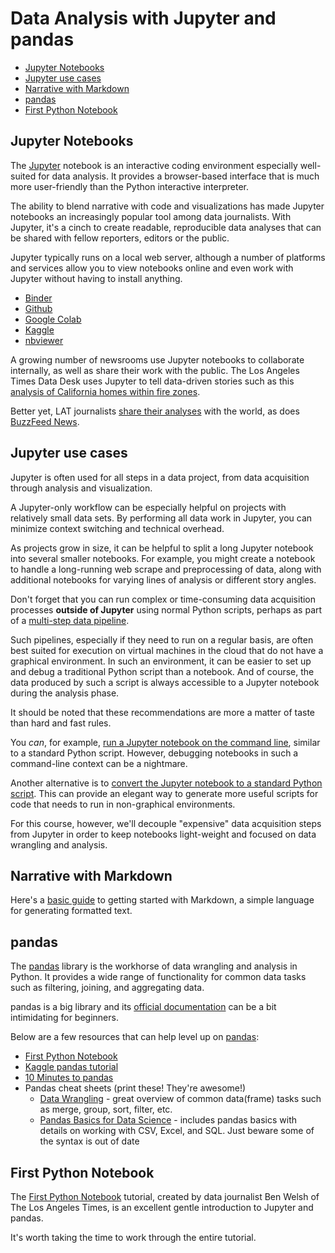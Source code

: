 #  Data Analysis with Jupyter and pandas

- [Jupyter Notebooks](#jupyter-notebooks)
- [Jupyter use cases](#jupyter-use-cases)
- [Narrative with Markdown](#narrative-with-markdown)
- [pandas](#pandas)
- [First Python Notebook](#first-python-notebook)

## Jupyter Notebooks

The [Jupyter](https://jupyter.org/) notebook is an interactive coding environment especially well-suited for data analysis. It provides a browser-based interface that is much more user-friendly than the Python interactive interpreter.

The ability to blend narrative with code and visualizations has made Jupyter notebooks an increasingly popular tool among data journalists. With Jupyter, it's a cinch to create readable, reproducible data analyses that can be shared with fellow reporters, editors or the public.

Jupyter typically runs on a local web server, although a number of platforms and services allow you to view notebooks online and even work with Jupyter without having to install anything.

* [Binder](https://mybinder.org/)
* [Github](https://docs.github.com/en/repositories/working-with-files/using-files/working-with-non-code-files#working-with-jupyter-notebook-files-on-github)
* [Google Colab](https://colab.research.google.com/)
* [Kaggle](https://www.kaggle.com/)
* [nbviewer](https://nbviewer.org/)


A growing number of newsrooms use Jupyter notebooks to collaborate internally, as well as share their work with the public. The Los Angeles Times Data Desk uses Jupyter to tell data-driven stories such as this [analysis of California homes within fire zones][].

Better yet, LAT journalists [share their analyses](https://github.com/datadesk/notebooks) with the world, as does [BuzzFeed News](https://github.com/BuzzFeedNews?language=jupyter+notebook).

[analysis of California homes within fire zones]: https://www.latimes.com/projects/la-me-california-buildings-in-fire-zones/

## Jupyter use cases

Jupyter is often used for all steps in a data project, from data acquisition through analysis and visualization.

A Jupyter-only workflow can be especially helpful on projects with relatively small data sets. By performing all data work in Jupyter, you can minimize context switching and technical overhead.

As projects grow in size, it can be helpful to split a long Jupyter
notebook into several smaller notebooks. For example, you might create a
notebook to handle a long-running web scrape and preprocessing of data,
along with additional notebooks for varying lines of analysis or
different story angles.

Don't forget that you can run complex or time-consuming data acquisition processes **outside of Jupyter** using normal Python scripts, perhaps as part of a [multi-step data pipeline](data_pipelines_with_modules.md).

Such pipelines, especially if they need to run on a regular basis, are often best suited for execution on virtual machines in the cloud that do not have a graphical environment. In such an environment, it can be easier to set up and debug a traditional Python script than a notebook.
And of course, the data produced by such a script is always accessible to a Jupyter notebook during the analysis phase.

It should be noted that these recommendations are more a matter of taste
than hard and fast rules.

You *can*, for example, [run a Jupyter notebook on the command line][], similar to a standard Python script. However, debugging notebooks in such a command-line context can be a nightmare.

Another alternative is to [convert the Jupyter notebook to a standard Python script][]. This can provide an elegant way to generate more useful scripts for code that needs to run in non-graphical environments.

For this course, however, we'll decouple "expensive" data acquisition steps from Jupyter in order to keep notebooks light-weight and focused on data wrangling and analysis.

[run a Jupyter notebook on the command line]: https://docs.jupyter.org/en/latest/running.html#using-a-command-line-interface
[convert the Jupyter notebook to a standard Python script]: https://nbconvert.readthedocs.io/en/latest/usage.html#executable-script

## Narrative with Markdown

Here's a [basic guide](https://www.markdownguide.org/basic-syntax) to getting started with Markdown, a simple language for generating formatted text.

## pandas

The [pandas][] library is the workhorse of data wrangling and analysis in Python. It provides a wide range of functionality for common data tasks such as filtering, joining, and aggregating data.

pandas is a big library and its [official documentation](https://pandas.pydata.org/pandas-docs/stable/user_guide/index.html#user-guide) can be a bit intimidating for beginners.

Below are a few resources that can help level up on [pandas][]:

- [First Python Notebook](#first-python-notebook)
- [Kaggle pandas tutorial](https://www.kaggle.com/learn/pandas)
- [10 Minutes to pandas](https://pandas.pydata.org/docs/user_guide/10min.html)
- Pandas cheat sheets (print these\! They're awesome\!)
  -  [Data Wrangling](https://pandas.pydata.org/Pandas_Cheat_Sheet.pdf) - great overview of common data(frame) tasks such as merge, group, sort, filter, etc.
  -  [Pandas Basics for Data Science](https://s3.amazonaws.com/assets.datacamp.com/blog_assets/PandasPythonForDataScience.pdf) - includes pandas basics with details on working with CSV, Excel, and SQL. Just beware some of the syntax is out of date


## First Python Notebook

The [First Python Notebook][] tutorial, created by data journalist Ben Welsh of The Los Angeles Times, is an excellent gentle introduction to Jupyter and pandas.

It's worth taking the time to work through the entire tutorial.

[First Python Notebook]: https://palewi.re/docs/first-python-notebook/
[pandas]: https://pandas.pydata.org/pandas-docs/stable/user_guide/index.html#user-guide
